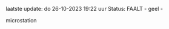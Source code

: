 laatste update: 
do 26-10-2023 19:22   uur 
Status: FAALT - geel - 
<div class="service Y">microstation</div>